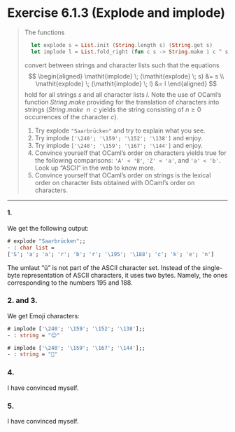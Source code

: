 # Exercise 6.1.3 (Explode and implode)

> The functions
> ```ocaml
>   let explode s = List.init (String.length s) (String.get s)
>   let implode l = List.fold_right (fun c s -> String.make 1 c ^ s) l ""
> ```
> convert between strings and character lists such that the equations
> $$
>   \begin{aligned}
>     \mathit{implode} \; (\mathit{explode} \; s) &= s \\
>     \mathit{explode} \; (\mathit{implode} \; l) &= l
>   \end{aligned}
> $$
> hold for all strings $s$ and all character lists $l$.
> Note the use of OCaml’s function $\mathit{String.make}$ providing for the translation of characters into strings ($\mathit{String.make} \enspace n \enspace c$ yields the string consisting of $n \geq 0$ occurrences of the character $c$).
> 1. Try explode `"Saarbrücken"` and try to explain what you see.
> 2. Try implode `['\240'; '\159'; '\152'; '\138']` and enjoy.
> 3. Try implode `['\240'; '\159'; '\167'; '\144']` and enjoy.
> 4. Convince yourself that OCaml’s order on characters yields true for the following comparisons:
>    `'A' < 'B'`, `'Z' < 'a'`, and `'a' < 'b'`.
>    Look up “ASCII” in the web to know more.
> 5. Convince yourself that OCaml’s order on strings is the lexical order on character lists obtained with OCaml’s order on characters.

---

#### 1.

We get the following output:
```ocaml
# explode "Saarbrücken";;
- : char list =
['S'; 'a'; 'a'; 'r'; 'b'; 'r'; '\195'; '\188'; 'c'; 'k'; 'e'; 'n']
```
The umlaut “ü” is not part of the ASCII character set.
Instead of the single-byte representation of ASCII characters, it uses two bytes.
Namely, the ones corresponding to the numbers 195 and 188.

### 2. and 3.

We get Emoji characters:
```ocaml
# implode ['\240'; '\159'; '\152'; '\138'];;
- : string = "😊"

# implode ['\240'; '\159'; '\167'; '\144'];;
- : string = "🧐"
```

### 4.

I have convinced myself.

### 5.

I have convinced myself.
